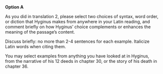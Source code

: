 **Option A**

As you did in translation 2, please select two choices of syntax, word order, or diction that Hyginus makes from anywhere in your Latin reading, 
and comment briefly on how Hyginus’ choice complements or enhances the meaning of the passage’s content.


Discuss briefly: no more than 2-4 sentences for each example. Italicize Latin words when citing them.


You may select examples from anything you have looked at in Hyginus, from the narrative of his 12 deeds in chapter 30, or the story of his death in chapter 36.






